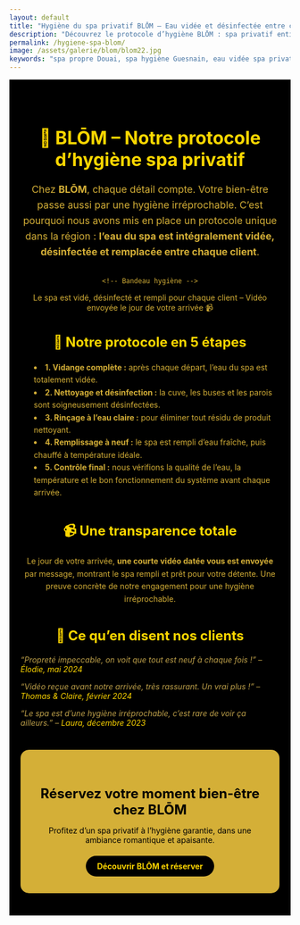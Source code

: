 ```yaml
---
layout: default
title: "Hygiène du spa privatif BLŌM – Eau vidée et désinfectée entre chaque client"
description: "Découvrez le protocole d’hygiène BLŌM : spa privatif entièrement vidé, désinfecté et rempli à neuf avant chaque arrivée, avec vidéo datée envoyée au client."
permalink: /hygiene-spa-blom/
image: /assets/galerie/blom/blom22.jpg
keywords: "spa propre Douai, spa hygiène Guesnain, eau vidée spa privatif, protocole désinfection jacuzzi, BLŌM spa romantique"
---
```


<section style="background-color:#000; color:#d4af37; padding:40px 20px; text-align:center;">

  <!-- Titre -->
  <h1 style="font-size:2rem; font-weight:bold; margin-bottom:20px; color:#FFD700;">
    🌸 BLŌM – Notre protocole d’hygiène spa privatif
  </h1>

  <!-- Introduction -->
  <p style="font-size:1.1rem; max-width:600px; margin:0 auto 30px auto; line-height:1.6;">
    Chez <strong>BLŌM</strong>, chaque détail compte. Votre bien-être passe aussi par une hygiène irréprochable.
    C’est pourquoi nous avons mis en place un protocole unique dans la région : 
    <strong>l’eau du spa est intégralement vidée, désinfectée et remplacée entre chaque client</strong>.
  </p>

    <!-- Bandeau hygiène -->
  <div class="bg-red-600 text-white text-sm px-6 py-3 rounded-full shadow-md text-center max-w-md mx-auto mb-6 animate-pulse font-semibold">
    Le spa est vidé, désinfecté et rempli pour chaque client – Vidéo envoyée le jour de votre arrivée 📹
  </div>


  <!-- Étapes du protocole -->
  <h2 style="font-size:1.5rem; font-weight:bold; margin-bottom:20px; color:#FFD700;">
    🧴 Notre protocole en 5 étapes
  </h2>
  <ul style="list-style:disc inside; max-width:600px; margin:0 auto 40px auto; text-align:left; line-height:1.6;">
    <li><strong>1. Vidange complète :</strong> après chaque départ, l’eau du spa est totalement vidée.</li>
    <li><strong>2. Nettoyage et désinfection :</strong> la cuve, les buses et les parois sont soigneusement désinfectées.</li>
    <li><strong>3. Rinçage à l’eau claire :</strong> pour éliminer tout résidu de produit nettoyant.</li>
    <li><strong>4. Remplissage à neuf :</strong> le spa est rempli d’eau fraîche, puis chauffé à température idéale.</li>
    <li><strong>5. Contrôle final :</strong> nous vérifions la qualité de l’eau, la température et le bon fonctionnement du système avant chaque arrivée.</li>
  </ul>

  <!-- Transparence vidéo -->
  <h2 style="font-size:1.5rem; font-weight:bold; margin-bottom:20px; color:#FFD700;">
    📹 Une transparence totale
  </h2>
  <p style="max-width:600px; margin:0 auto 40px auto; line-height:1.6;">
    Le jour de votre arrivée, <strong>une courte vidéo datée vous est envoyée</strong> par message,
    montrant le spa rempli et prêt pour votre détente.  
    Une preuve concrète de notre engagement pour une hygiène irréprochable.
  </p>

  <!-- Avis clients -->
  <h2 style="font-size:1.5rem; font-weight:bold; margin-bottom:20px; color:#FFD700;">
    💬 Ce qu’en disent nos clients
  </h2>
  <div style="max-width:600px; margin:0 auto 40px auto; text-align:left; font-style:italic; color:#bfa14a;">
    <p>“Propreté impeccable, on voit que tout est neuf à chaque fois !” – <span style="color:#FFD700;">Élodie, mai 2024</span></p>
    <p>“Vidéo reçue avant notre arrivée, très rassurant. Un vrai plus !” – <span style="color:#FFD700;">Thomas & Claire, février 2024</span></p>
    <p>“Le spa est d’une hygiène irréprochable, c’est rare de voir ça ailleurs.” – <span style="color:#FFD700;">Laura, décembre 2023</span></p>
  </div>

  <!-- Appel à l’action -->
  <div style="background-color:#d4af37; color:#000; padding:30px 20px; border-radius:15px; display:inline-block;">
    <h3 style="font-size:1.5rem; font-weight:bold; margin-bottom:10px;">Réservez votre moment bien-être chez BLŌM</h3>
    <p style="margin-bottom:20px;">Profitez d’un spa privatif à l’hygiène garantie, dans une ambiance romantique et apaisante.</p>
    <a href="/blom/" style="background-color:#000; color:#FFD700; padding:10px 20px; border-radius:50px; font-weight:bold; text-decoration:none; display:inline-block;">
      Découvrir BLŌM et réserver
    </a>
  </div>

</section>
